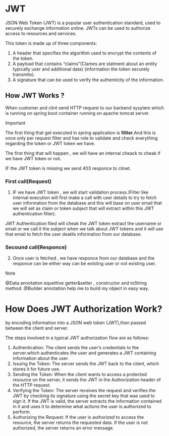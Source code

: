 # JWT
JSON Web Token (JWT) is a popular user authentication standard, used to securely exchange information online. 
JWTs can be used to authorize access to resources and services.

This token is made up of three components:
1. A header that specifies the algorithm used to encrypt the contents of the token.
2. A payload that contains “claims”(Clames are statment about an entity typically user and additional data) (information the token securely transmits).
3. A signature that can be used to verify the authenticity of the information.



## How JWT Works ?
<p>When customer and clint send HTTP request to our backend sysytem which is running on spring boot container running on apache tomcat server.

> [!IMPORTANT]
>The first thing that get executed in spring application is **fillter**.And this is once only per request filter and has role to validate and check everything regarding the token or JWT token we have.

The first thing that will happen , we will have an internal cheack to cheak if we have JWT token or not.

IF the JWT token is missing we send 403 responce to clinet.
### First call(Request)
1. IF we have JWT token , we will start validation process.(Filter like internal execution will first make a call with user details to try to fetch user information from the database and this will base on user email that we will set as claim or token subject that will extract within this JWT authentication filter).

 JWT Authentication filed will cheak the JWT token extract the username or email or we call it the subject when we talk about JWT tokens and it will use that email to fetch the user deatils information from our database.

### Secound call(Responce)
 2. Once user is fetched , we have responce from our database and the responce can be either way can be existing user or not existing user.

> [!NOTE]
> @Data annotation equelitive getter&setter , constructor and toString method.
> @Builder annotation help me to build my object in easy way.


# How Does JWT Authorization Work? 
 by encoding information into a JSON web token (JWT),then passed between the client and server.

 The steps involved in a typical JWT authorization flow are as follows:
 1. Authentication: The client sends the user’s credentials to the server.which authenticates the user and generates a JWT containing information about the user.
 2. Issuing the Token: The server sends the JWT back to the client, which stores it for future use.
 3. Sending the Token: When the client wants to access a protected resource on the server, it sends the JWT in the Authorization header of the HTTP request.
 4. Verifying the Token: The server receives the request and verifies the JWT by checking its signature using the secret key that was used to sign it.
  If the JWT is valid, the server extracts the information contained in it and uses it to determine what actions the user is authorized to perform.
  5. Authorizing the Request:  If the user is authorized to access the resource, the server returns the requested data. If the user is not authorized, the server returns an error message.